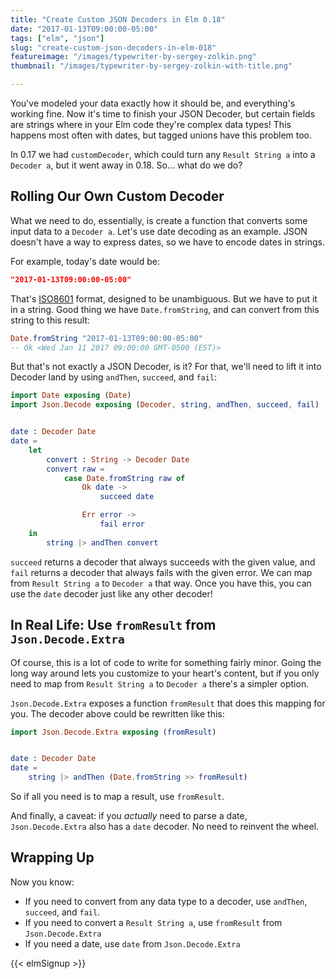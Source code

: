 ```yaml
---
title: "Create Custom JSON Decoders in Elm 0.18"
date: "2017-01-13T09:00:00-05:00"
tags: ["elm", "json"]
slug: "create-custom-json-decoders-in-elm-018"
featureimage: "/images/typewriter-by-sergey-zolkin.png"
thumbnail: "/images/typewriter-by-sergey-zolkin-with-title.png"

---
```


You've modeled your data exactly how it should be, and everything's working fine.
Now it's time to finish your JSON Decoder, but certain fields are strings where in your Elm code they're complex data types!
This happens most often with dates, but tagged unions have this problem too.

In 0.17 we had `customDecoder`, which could turn any `Result String a` into a `Decoder a`, but it went away in 0.18.
So… what do we do?

<!--more-->

## Rolling Our Own Custom Decoder

What we need to do, essentially, is create a function that converts some input data to a `Decoder a`.
Let's use date decoding as an example.
JSON doesn't have a way to express dates, so we have to encode dates in strings.

For example, today's date would be:

```json
"2017-01-13T09:00:00-05:00"
```

That's [ISO8601](https://en.wikipedia.org/wiki/ISO_8601) format, designed to be unambiguous.
But we have to put it in a string.
Good thing we have `Date.fromString`, and can convert from this string to this result:

```elm
Date.fromString "2017-01-13T09:00:00-05:00"
-- Ok <Wed Jan 11 2017 09:00:00 GMT-0500 (EST)>
```

But that's not exactly a JSON Decoder, is it?
For that, we'll need to lift it into Decoder land by using `andThen`, `succeed`, and `fail`:

```elm
import Date exposing (Date)
import Json.Decode exposing (Decoder, string, andThen, succeed, fail)


date : Decoder Date
date =
    let
        convert : String -> Decoder Date
        convert raw =
            case Date.fromString raw of
                Ok date ->
                    succeed date

                Err error ->
                    fail error
    in
        string |> andThen convert
```

`succeed` returns a decoder that always succeeds with the given value, and `fail` returns a decoder that always fails with the given error.
We can map from `Result String a` to `Decoder a` that way.
Once you have this, you can use the `date` decoder just like any other decoder!

## In Real Life: Use `fromResult` from `Json.Decode.Extra`

Of course, this is a lot of code to write for something fairly minor.
Going the long way around lets you customize to your heart's content, but if you only need to map from `Result String a` to `Decoder a` there's a simpler option.

`Json.Decode.Extra` exposes a function `fromResult` that does this mapping for you.
The decoder above could be rewritten like this:

```elm
import Json.Decode.Extra exposing (fromResult)


date : Decoder Date
date =
    string |> andThen (Date.fromString >> fromResult)
```

So if all you need is to map a result, use `fromResult`.

And finally, a caveat: if you *actually* need to parse a date, `Json.Decode.Extra` also has a `date` decoder.
No need to reinvent the wheel.

## Wrapping Up

Now you know:

- If you need to convert from any data type to a decoder, use `andThen`, `succeed`, and `fail`.
- If you need to convert a `Result String a`, use `fromResult` from `Json.Decode.Extra`
- If you need a date, use `date` from `Json.Decode.Extra`

{{< elmSignup >}}
